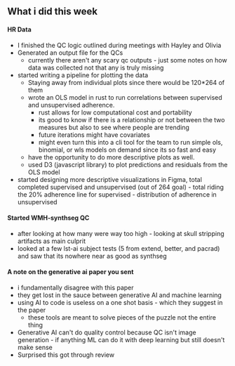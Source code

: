 ## What i did this week

#### HR Data
- I finished the QC logic outlined during meetings with Hayley and Olivia
- Generated an output file for the QCs
	- currently there aren't any scary qc outputs - just some notes on how data was collected not that any is truly missing
- started  writing a pipeline for plotting the data
	- Staying away from individual plots since there would be 120\*264 of them
	- wrote an OLS model in rust to run correlations between supervised and unsupervised adherence.
		- rust allows for low computational cost and portability
		- its good to know if there is a relationship or not between the two measures but also to see where people are trending
		- future iterations might have covariates
		- might even turn this into a cli tool for the team to run simple ols, binomial, or wls models on demand since its so fast and easy
	- have the opportunity to do more descriptive plots as well. 
	- used D3 (javascript library) to plot predictions and residuals from the OLS model
- started designing more descriptive visualizations in Figma, total completed supervised and unsupervised (out of 264 goal) - total riding the 20% adherence line for supervised - distribution of adherence in unsupervised

#### Started WMH-synthseg QC
 - after looking at how many were way too high - looking at skull stripping artifacts as main culprit
 - looked at a few lst-ai subject tests (5 from extend, better, and pacrad) and saw that its nowhere near as good as synthseg

#### A note on the generative ai paper you sent
- i fundamentally disagree with this paper
- they get lost in the sauce between generative AI and machine learning
- using AI to code is useless on a one shot basis - which they suggest in the paper
	- these tools are meant to solve pieces of the puzzle not the entire thing
- Generative AI can't do quality control because QC isn't image generation - if anything ML can do it with deep learning but still doesn't make sense
- Surprised this got through review


